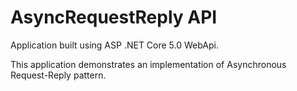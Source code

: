 # AsyncRequestReply API

Application built using ASP .NET Core 5.0 WebApi.  

This application demonstrates an implementation of Asynchronous Request-Reply pattern.